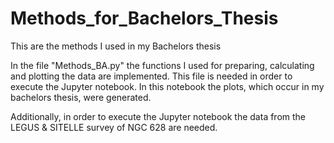 # Methods_for_Bachelors_Thesis
This are the methods I used in my Bachelors thesis

In the file "Methods_BA.py" the functions I used for preparing, calculating and plotting the data are implemented.
This file is needed in order to execute the Jupyter notebook. In this notebook the plots, which occur in my bachelors thesis, were generated.

Additionally, in order to execute the Jupyter notebook the data from the LEGUS & SITELLE survey of NGC 628 are needed.
